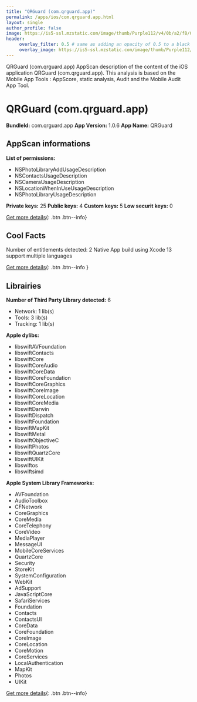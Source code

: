 ```yaml
---
title: "QRGuard (com.qrguard.app)"
permalink: /apps/ios/com.qrguard.app.html
layout: single
author_profile: false
image: https://is5-ssl.mzstatic.com/image/thumb/Purple112/v4/0b/a2/f8/0ba2f844-4bbb-2028-4e3b-0b0c8f5d3ab1/AppIcon-0-0-1x_U007emarketing-0-0-0-5-0-0-sRGB-0-0-0-GLES2_U002c0-512MB-85-220-0-0.png/512x512bb.jpg
header: 
     overlay_filter: 0.5 # same as adding an opacity of 0.5 to a black background
     overlay_image: https://is5-ssl.mzstatic.com/image/thumb/Purple112/v4/0b/a2/f8/0ba2f844-4bbb-2028-4e3b-0b0c8f5d3ab1/AppIcon-0-0-1x_U007emarketing-0-0-0-5-0-0-sRGB-0-0-0-GLES2_U002c0-512MB-85-220-0-0.png/512x512bb.jpg
---
```

QRGuard (com.qrguard.app) AppScan description of the content of the iOS application QRGuard (com.qrguard.app). This analysis is based on the Mobile App Tools : AppScore, static analysis, Audit and the Mobile Audit App Tool.

# QRGuard (com.qrguard.app)

**BundleId:** com.qrguard.app
**App Version:** 1.0.6
**App Name:** QRGuard


## AppScan informations 

**List of permissions:** 
- NSPhotoLibraryAddUsageDescription
- NSContactsUsageDescription
- NSCameraUsageDescription
- NSLocationWhenInUseUsageDescription
- NSPhotoLibraryUsageDescription
  
  
**Private keys:** 25
**Public keys:** 4
**Custom keys:** 5
**Low securit keys:** 0
  
[Get more details](/pricing.html){: .btn .btn--info}

## Cool Facts

Number of entitlements detected: 2
Native App
build using Xcode 13
support multiple languages
  
[Get more details](/pricing.html){: .btn .btn--info }

## Librairies 
**Number of Third Party Library detected:** 6
- Network: 1 lib(s)
- Tools: 3 lib(s)
- Tracking: 1 lib(s)


**Apple dylibs:**
- libswiftAVFoundation
- libswiftContacts
- libswiftCore
- libswiftCoreAudio
- libswiftCoreData
- libswiftCoreFoundation
- libswiftCoreGraphics
- libswiftCoreImage
- libswiftCoreLocation
- libswiftCoreMedia
- libswiftDarwin
- libswiftDispatch
- libswiftFoundation
- libswiftMapKit
- libswiftMetal
- libswiftObjectiveC
- libswiftPhotos
- libswiftQuartzCore
- libswiftUIKit
- libswiftos
- libswiftsimd


**Apple System Library Frameworks:**
- AVFoundation
- AudioToolbox
- CFNetwork
- CoreGraphics
- CoreMedia
- CoreTelephony
- CoreVideo
- MediaPlayer
- MessageUI
- MobileCoreServices
- QuartzCore
- Security
- StoreKit
- SystemConfiguration
- WebKit
- AdSupport
- JavaScriptCore
- SafariServices
- Foundation
- Contacts
- ContactsUI
- CoreData
- CoreFoundation
- CoreImage
- CoreLocation
- CoreMotion
- CoreServices
- LocalAuthentication
- MapKit
- Photos
- UIKit


  
[Get more details](/pricing.html){: .btn .btn--info}


